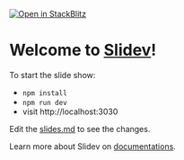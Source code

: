 [![Open in StackBlitz](https://developer.stackblitz.com/img/open_in_stackblitz.svg)](https://stackblitz.com/github/marcmatter/presentation-campervan)

# Welcome to [Slidev](https://github.com/slidevjs/slidev)!

To start the slide show:

- `npm install`
- `npm run dev`
- visit http://localhost:3030

Edit the [slides.md](./slides.md) to see the changes.

Learn more about Slidev on [documentations](https://sli.dev/).
